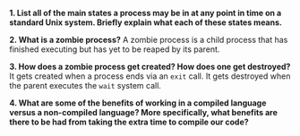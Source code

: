 **1. List all of the main states a process may be in at any point in time on a standard Unix system. Briefly explain what each of these states means.**

**2. What is a zombie process?**
A zombie process is a child process that has finished executing but has yet to be reaped by its parent.

**3. How does a zombie process get created? How does one get destroyed?**
It gets created when a process ends via an `exit` call. It gets destroyed when the parent executes the `wait` system call.

**4. What are some of the benefits of working in a compiled language versus a non-compiled language? More specifically, what benefits are there to be had from taking the extra time to compile our code?**
